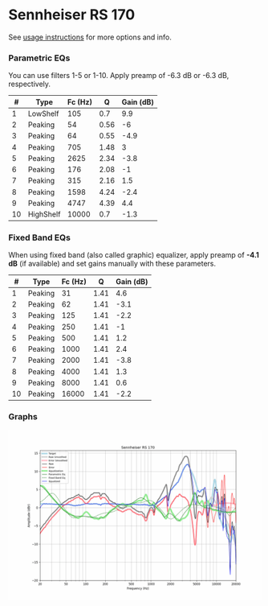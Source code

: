 # Sennheiser RS 170
See [usage instructions](https://github.com/jaakkopasanen/AutoEq#usage) for more options and info.

### Parametric EQs
You can use filters 1-5 or 1-10. Apply preamp of -6.3 dB or -6.3 dB, respectively.

|   # | Type      |   Fc (Hz) |    Q |   Gain (dB) |
|-----|-----------|-----------|------|-------------|
|   1 | LowShelf  |       105 | 0.7  |         9.9 |
|   2 | Peaking   |        54 | 0.56 |        -6   |
|   3 | Peaking   |        64 | 0.55 |        -4.9 |
|   4 | Peaking   |       705 | 1.48 |         3   |
|   5 | Peaking   |      2625 | 2.34 |        -3.8 |
|   6 | Peaking   |       176 | 2.08 |        -1   |
|   7 | Peaking   |       315 | 2.16 |         1.5 |
|   8 | Peaking   |      1598 | 4.24 |        -2.4 |
|   9 | Peaking   |      4747 | 4.39 |         4.4 |
|  10 | HighShelf |     10000 | 0.7  |        -1.3 |

### Fixed Band EQs
When using fixed band (also called graphic) equalizer, apply preamp of **-4.1 dB** (if available) and set gains manually with these parameters.

|   # | Type    |   Fc (Hz) |    Q |   Gain (dB) |
|-----|---------|-----------|------|-------------|
|   1 | Peaking |        31 | 1.41 |         4.6 |
|   2 | Peaking |        62 | 1.41 |        -3.1 |
|   3 | Peaking |       125 | 1.41 |        -2.2 |
|   4 | Peaking |       250 | 1.41 |        -1   |
|   5 | Peaking |       500 | 1.41 |         1.2 |
|   6 | Peaking |      1000 | 1.41 |         2.4 |
|   7 | Peaking |      2000 | 1.41 |        -3.8 |
|   8 | Peaking |      4000 | 1.41 |         1.3 |
|   9 | Peaking |      8000 | 1.41 |         0.6 |
|  10 | Peaking |     16000 | 1.41 |        -2.2 |

### Graphs
![](./Sennheiser%20RS%20170.png)
